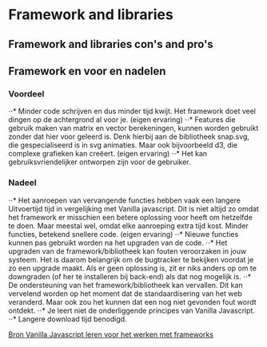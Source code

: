 # Framework and libraries

## Framework and libraries con's and pro's


## Framework en voor en nadelen

### Voordeel
⋅⋅* Minder code schrijven en dus minder tijd kwijt. Het framework doet veel dingen op de achtergrond al voor je. (eigen ervaring)
⋅⋅* Features die gebruik maken van matrix en vector berekeningen, kunnen worden gebruikt zonder dat hier voor geleerd is. Denk hierbij aan de bibliotheek snap.svg, die gespecialiseerd is in svg animaties. Maar ook bijvoorbeeld d3, die complexe grafieken kan creëert. (eigen ervaring)
⋅⋅* Het kan gebruiksvriendelijker ontworpen zijn voor de gebruiker.


### Nadeel
⋅⋅* Het aanroepen van vervangende functies hebben vaak een langere Uitvoertijd tijd in vergelijking met Vanilla javascript. Dit is niet altijd zo omdat het framework er misschien een betere oplossing voor heeft om hetzelfde te doen. Maar meestal wel, omdat elke aanroeping extra tijd kost. Minder functies, betekend snellere code. (eigen ervaring)
⋅⋅* Nieuwe functies kunnen pas gebruikt worden na het upgraden van de code.
⋅⋅* Het upgraden van de framework/bibliotheek kan fouten veroorzaken in jouw systeem. Het is daarom belangrijk om de bugtracker te bekijken voordat je zo een upgrade maakt. Als er geen oplossing is, zit er niks anders op om te downgraden (of her te installeren bij back-end) als dat nog mogelijk is.
⋅⋅* De ondersteuning van het framework/bibliotheek kan vervallen. Dit kan vervelend worden op het moment dat de standaardisering van het web veranderd. Maar ook zou het kunnen dat een nog niet gevonden fout wordt ontdekt.
⋅⋅* Je leert niet de onderliggende principes van Vanilla Javascript.
⋅⋅* Langere download tijd benodigd.


[Bron Vanilla Javascript leren voor het werken met frameworks](https://snipcart.com/blog/learn-vanilla-javascript-before-using-js-frameworks)
